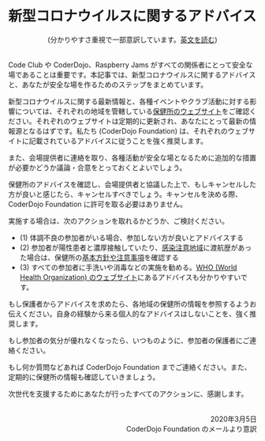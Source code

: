 # 新型コロナウイルスに関するアドバイス
<center>(分かりやすさ重視で一部意訳しています。<a href="covid-19_en">英文を読む</a>)</center>
<br/>

Code Club や CoderDojo、Raspberry Jams がすべての関係者にとって安全な場であることは重要です。本記事では、新型コロナウイルスに関するアドバイスと、あなたが安全な場を作るためのステップをまとめています。

<!--
It matters to us that Code Clubs, CoderDojos, and Raspberry Jams are safe spaces for everyone involved. This note provides advice on coronavirus and what steps you could take to help keep everyone safe. 
-->

新型コロナウイルスに関する最新情報と、各種イベントやクラブ活動に対する影響については、それぞれの地域を管轄している[保健所のウェブサイト](https://www.mhlw.go.jp/stf/seisakunitsuite/bunya/kenkou_iryou/kenkou/hokenjo/)をご確認ください。それぞれのウェブサイトは定期的に更新され、あなたにとって最新の情報源となるはずです。私たち (CoderDojo Foundation) は、それぞれのウェブサイトに記載されているアドバイスに従うことを強く推奨します。

<!--
For the latest information on coronavirus and how it affects you and your club or event, please check the website of your local public health organisation. These organisations regularly update their websites and are your most up-to-date source of information. We strongly encourage you to defer to the advice on these websites. 
-->

また、会場提供者に連絡を取り、各種活動が安全な場となるために追加的な措置が必要かどうか議論・合意をとっておくとよいでしょう。

<!--
You should also contact the venue where you host your club or event to discuss and agree what additional actions you could take to help keep everyone safe. 
-->

保健所のアドバイスを確認し、会場提供者と協議した上で、もしキャンセルした方が良いと感じたら、キャンセルすべきでしょう。キャンセルを決める際、CoderDojo Foundation に許可を取る必要はありません。

<!--
If, having checked your local public health advice and consulted your venue, you feel that it is right to cancel a club session or other event, you should do so. You do not need to contact anyone at the Raspberry Pi Foundation before making that decision.
-->

実施する場合は、次のアクションを取れるかどうか、ご検討ください。

<!--
If you decide to go ahead with your club session or event, then you should consider taking the following actions:
-->

- (1) 体調不良の参加者がいる場合、参加しない方が良いとアドバイスする
- (2) 参加者が陽性患者と濃厚接触していたり、[感染注意地域](https://www.anzen.mofa.go.jp/info/pcinfectionspothazardinfo_009.html)に渡航歴があった場合は、保健所の[基本方針や注意事項](https://www.mhlw.go.jp/stf/seisakunitsuite/bunya/0000164708_00001.html)を確認する
- (3) すべての参加者に手洗いや消毒などの実施を勧める。[WHO (World Health Organization) のウェブサイト](https://www.who.int/emergencies/diseases/novel-coronavirus-2019/advice-for-public)にあるアドバイスも分かりやすいです。

<!--
1. Advise participants that they should not attend the club or event if they are feeling unwell.
2. Check your local public health organisation’s website for guidance on self-isolation if participants have for example travelled to an affected area or been in close contact with someone who has been diagnosed with coronavirus. Pass on that guidance to your participants.
3. Encourage all attendees to adopt good hygiene practices. The [World Health Organisation’s websiet](https://www.who.int/emergencies/diseases/novel-coronavirus-2019/advice-for-public) is a good starting point for finding information and advice about this.
-->

もし保護者からアドバイスを求めたら、各地域の保健所の情報を参照するようお伝えください。自身の経験から来る個人的なアドバイスはしないことを、強く推奨します。

<!--
If a parent or carer asks you for advice about coronavirus, please refer them to their local public health organisation. We strongly advise you not to try to provide public health advice yourself.
-->

もし参加者の気分が優れなくなったら、いつものように、参加者の保護者にご連絡ください。

<!--
If a young person feels unwell while in your care, please contact their parent/carer as usual. 
-->

もし何か質問などあれば CoderDojo Foundation までご連絡ください。また、定期的に保健所の情報も確認していきましょう。

<!--
Please contact us if you have any questions, and remember to regularly check your local public health organisation’s website for coronavirus updates.
-->

次世代を支援するためにあなたが行ったすべてのアクションに、感謝します。

<!--
Thank you for everything you do to support the next generation of digital makers.
-->

<br>
<div align="right">
2020年3月5日<br>
CoderDojo Foundation のメールより意訳
</div>
